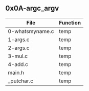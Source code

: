 ## 0x0A-argc_argv
|File|Function|
|----|--------|
|0-whatsmyname.c|temp|
|1-args.c|temp|
|2-args.c|temp|
|3-mul.c|temp|
|4-add.c|temp|
|main.h|temp|
|_putchar.c|temp|

